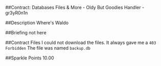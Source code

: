 ##Contract: Databases Files & More - Oldy But Goodies
Handler - gr3yR0n1n

##Description
Where's Waldo

##Briefing
not here

##Contract Files
I could not download the files. It always gave me a `403 Forbidden`
The file was named `backup.db`

##Sparkle Points
10.00 
